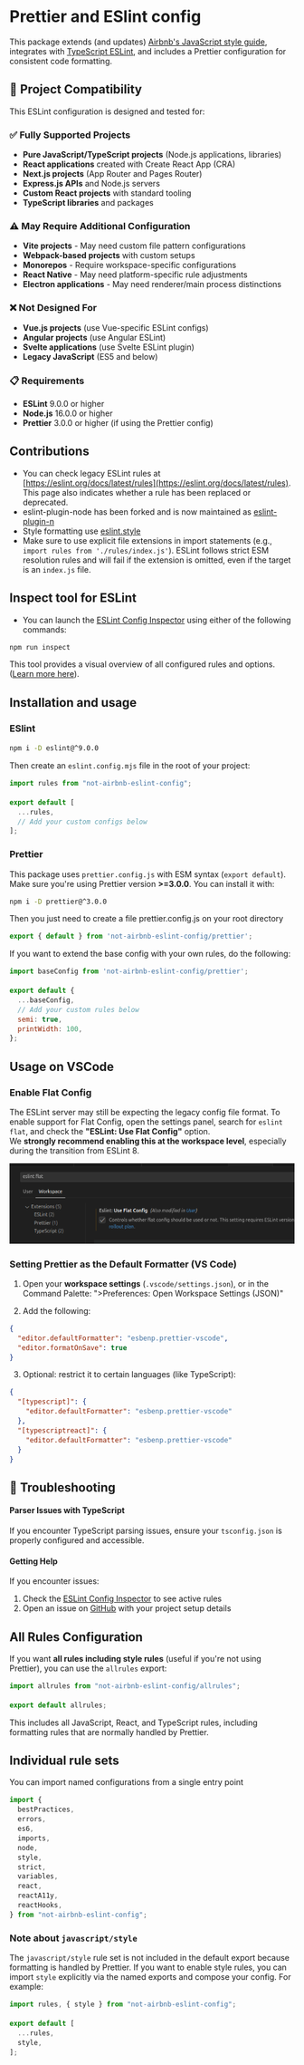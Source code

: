 # Prettier and ESlint config

This package extends (and updates) [Airbnb's JavaScript style guide](https://github.com/airbnb/javascript), integrates with [TypeScript ESLint](https://typescript-eslint.io/), and includes a Prettier configuration for consistent code formatting.

## 🎯 Project Compatibility

This ESLint configuration is designed and tested for:

### ✅ **Fully Supported Projects**
- **Pure JavaScript/TypeScript projects** (Node.js applications, libraries)
- **React applications** created with Create React App (CRA)
- **Next.js projects** (App Router and Pages Router)
- **Express.js APIs** and Node.js servers
- **Custom React projects** with standard tooling
- **TypeScript libraries** and packages

### ⚠️ **May Require Additional Configuration**
- **Vite projects** - May need custom file pattern configurations
- **Webpack-based projects** with custom setups
- **Monorepos** - Require workspace-specific configurations
- **React Native** - May need platform-specific rule adjustments
- **Electron applications** - May need renderer/main process distinctions

### ❌ **Not Designed For**
- **Vue.js projects** (use Vue-specific ESLint configs)
- **Angular projects** (use Angular ESLint)
- **Svelte applications** (use Svelte ESLint plugin)
- **Legacy JavaScript** (ES5 and below)

### 📋 **Requirements**
- **ESLint** 9.0.0 or higher
- **Node.js** 16.0.0 or higher
- **Prettier** 3.0.0 or higher (if using the Prettier config)

## Contributions

- You can check legacy ESLint rules at [https://eslint.org/docs/latest/rules](https://eslint.org/docs/latest/rules). This page also indicates whether a rule has been replaced or deprecated.
- eslint-plugin-node has been forked and is now maintained as [eslint-plugin-n](https://github.com/eslint-community/eslint-plugin-n/tree/master/docs/rules)
- Style formatting use [eslint.style](https://eslint.style/rules)
- Make sure to use explicit file extensions in import statements (e.g., `import rules from './rules/index.js'`). 
ESLint follows strict ESM resolution rules and will fail if the extension is omitted, even if the target is an `index.js` file.

## Inspect tool for ESLint

- You can launch the [ESLint Config Inspector](https://github.com/eslint/config-inspector) using either of the following commands:

```bash
npm run inspect
```

This tool provides a visual overview of all configured rules and options. ([Learn more here](./inspector.md)).

## Installation and usage

### ESlint

```bash
npm i -D eslint@^9.0.0
```
Then create an `eslint.config.mjs` file in the root of your project:

```js
import rules from "not-airbnb-eslint-config";

export default [
  ...rules,
  // Add your custom configs below
];
```

### Prettier

This package uses `prettier.config.js` with ESM syntax (`export default`). Make sure you're using Prettier version **>=3.0.0**. You can install it with:

```bash
npm i -D prettier@^3.0.0
```

Then you just need to create a file prettier.config.js on your root directory

```js
export { default } from 'not-airbnb-eslint-config/prettier';
```

If you want to extend the base config with your own rules, do the following:

```js
import baseConfig from 'not-airbnb-eslint-config/prettier';

export default {
  ...baseConfig,
  // Add your custom rules below
  semi: true,
  printWidth: 100,
};
```

## Usage on VSCode

### Enable Flat Config

The ESLint server may still be expecting the legacy config file format. To enable support for Flat Config, open the settings panel, search for `eslint flat`, and check the **"ESLint: Use Flat Config"** option.  
We **strongly recommend enabling this at the workspace level**, especially during the transition from ESLint 8.

![Flat Config setting](./readme/flat-config.png)

### Setting Prettier as the Default Formatter (VS Code)

1. Open your **workspace settings** (`.vscode/settings.json`), or in the Command Palette: ">Preferences: Open Workspace Settings (JSON)"

2. Add the following:

```json
{
  "editor.defaultFormatter": "esbenp.prettier-vscode",
  "editor.formatOnSave": true
}
```

3. Optional: restrict it to certain languages (like TypeScript):

```json
{
  "[typescript]": {
    "editor.defaultFormatter": "esbenp.prettier-vscode"
  },
  "[typescriptreact]": {
    "editor.defaultFormatter": "esbenp.prettier-vscode"
  }
}
```

## 🔧 Troubleshooting

#### **Parser Issues with TypeScript**
If you encounter TypeScript parsing issues, ensure your `tsconfig.json` is properly configured and accessible.

#### **Getting Help**
If you encounter issues:
1. Check the [ESLint Config Inspector](#inspect-tool-for-eslint) to see active rules
2. Open an issue on [GitHub](https://github.com/gabrigbxp/not-airbnb-eslint-config/issues) with your project setup details

## All Rules Configuration

If you want **all rules including style rules** (useful if you're not using Prettier), you can use the `allrules` export:

```js
import allrules from "not-airbnb-eslint-config/allrules";

export default allrules;
```

This includes all JavaScript, React, and TypeScript rules, including formatting rules that are normally handled by Prettier.

## Individual rule sets

You can import named configurations from a single entry point

```ts
import {
  bestPractices,
  errors,
  es6,
  imports,
  node,
  style,
  strict,
  variables,
  react,
  reactA11y,
  reactHooks,
} from "not-airbnb-eslint-config";
```

### Note about `javascript/style`

The `javascript/style` rule set is not included in the default export because formatting is handled by Prettier. If you want to enable style rules, you can import `style` explicitly via the named exports and compose your config. For example:

```js
import rules, { style } from "not-airbnb-eslint-config";

export default [
  ...rules,
  style,
];
```

